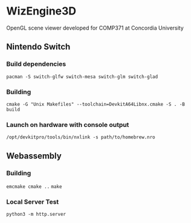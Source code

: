 # WizEngine3D
OpenGL scene viewer developed for COMP371 at Concordia University

## Nintendo Switch
### Build dependencies
`pacman -S switch-glfw switch-mesa switch-glm switch-glad`

### Building
`cmake -G "Unix Makefiles" --toolchain=DevkitA64Libnx.cmake -S . -B build`

### Launch on hardware with console output
`/opt/devkitpro/tools/bin/nxlink -s path/to/homebrew.nro`

## Webassembly
### Building
`emcmake cmake ..`
`make`

### Local Server Test
`python3 -m http.server`